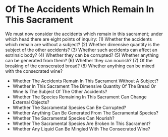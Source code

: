 # Of The Accidents Which Remain In This Sacrament

We must now consider the accidents which remain in this sacrament; under which head there are eight points of inquiry:
(1) Whether the accidents which remain are without a subject?
(2) Whether dimensive quantity is the subject of the other accidents?
(3) Whether such accidents can affect an extrinsic body?
(4) Whether they can be corrupted?
(5) Whether anything can be generated from them?
(6) Whether they can nourish?
(7) Of the breaking of the consecrated bread?
(8) Whether anything can be mixed with the consecrated wine?

* Whether The Accidents Remain In This Sacrament Without A Subject?
* Whether In This Sacrament The Dimensive Quantity Of The Bread Or Wine Is The Subject Of The Other Accidents?
* Whether The Species Remaining In This Sacrament Can Change External Objects?
* Whether The Sacramental Species Can Be Corrupted?
* Whether Anything Can Be Generated From The Sacramental Species?
* Whether The Sacramental Species Can Nourish?
* Whether The Sacramental Species Are Broken In This Sacrament?
* Whether Any Liquid Can Be Mingled With The Consecrated Wine?